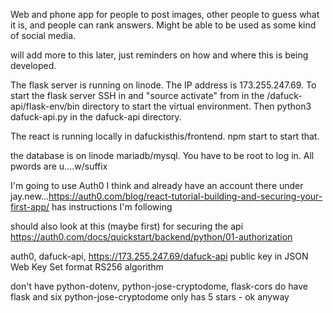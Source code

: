 Web and phone app for people to post images, other people to guess what it is, and people can rank answers.  Might be able to be used as some kind of social media.

will add more to this later, just reminders on how and where this is being developed.

The flask server is running on linode.  The IP address is 173.255.247.69.  To start the flask server SSH in and "source activate" from in the /dafuck-api/flask-env/bin directory to start the virtual environment.  Then python3 dafuck-api.py in the dafuck-api directory.

The react is running locally in dafuckisthis/frontend.  npm start to start that.

the database is on linode mariadb/mysql.  You have to be root to log in.  All pwords are u....w/suffix

I'm going to use Auth0 I think and already have an account there under jay.new...https://auth0.com/blog/react-tutorial-building-and-securing-your-first-app/ has instructions I'm following

should also look at this (maybe first) for securing the api
https://auth0.com/docs/quickstart/backend/python/01-authorization

auth0, dafuck-api, https://173.255.247.69/dafuck-api
public key in JSON Web Key Set format
RS256 algorithm

don't have python-dotenv, python-jose-cryptodome, flask-cors
do have flask and six
python-jose-cryptodome only has 5 stars - ok anyway

